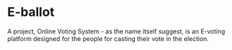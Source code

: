 # E-ballot
A project, Online Voting System - as the name itself suggest, is an E-voting platform designed for the people for casting their vote in the election.
